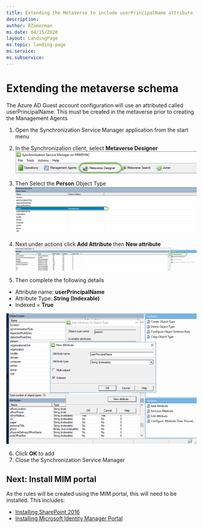 ```yaml
---
title: Extending the MetaVerse to include userPrincipalName attribute for person object
description: 
author: RZomerman
ms.date: 04/15/2020
layout: LandingPage
ms.topic: landing-page
ms.service: 
ms.subservice:
---
```


# Extending the metaverse schema 
The Azure AD Guest account configuration will use an attributed called userPrincipalName. This must be created in the metaverse prior to creating the Management Agents
1. Open the Synchronization Service Manager application from the start menu
2. In the Synchronization client, select **Metaverse Designer**
![Metaverse designer option in MIM Sync Service](./images/1.MetaVerseDesigner.png)

3. Then Select the **Person** Object Type
![Person object in metaverse](./images/2.metaversePersonObject.png)

4. Next under actions click **Add Attribute** then **New attribute**
![attributes for person in metaverse](./images/3.metaVerseAddAttribute.png)
  
5. Then complete the following details
* Attribute name: **userPrincipalName**
* Attribute Type: **String (Indexable)**
* Indexed = **True**

 ![adding userPrincipalName attribute for person in metaverse](./images/4.metaVerseUserPrincipalName.png)

6. Click **OK** to add
7. Close the Synchronization Service Manager

## Next: Install MIM portal
As the rules will be created using the MIM portal, this will need to be installed. This includes:
- [Installing SharePoint 2016](installing-sharepoint-2016.md)
- [Installing Microsoft Identity Manager Portal](install-mim-portal.md)
